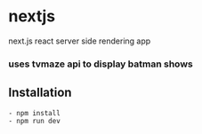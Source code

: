 # nextjs
next.js react server side rendering app


### uses tvmaze api to display batman shows


## Installation

```
- npm install
- npm run dev
```